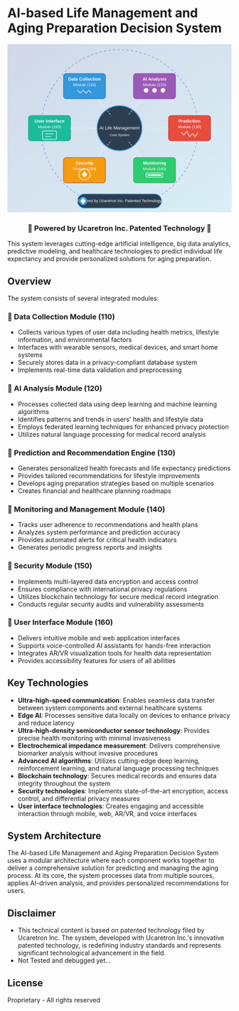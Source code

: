 # AI-based Life Management and Aging Preparation Decision System

<div align="center">
  <img src="https://raw.githubusercontent.com/JJshome/ai-life-management-system/main/docs/images/system_architecture.svg" alt="System Architecture" width="800" />

  <h3>🌟 Powered by Ucaretron Inc. Patented Technology 🌟</h3>
</div>

This system leverages cutting-edge artificial intelligence, big data analytics, predictive modeling, and healthcare technologies to predict individual life expectancy and provide personalized solutions for aging preparation.

## Overview

The system consists of several integrated modules:

### 🔹 Data Collection Module (110)
- Collects various types of user data including health metrics, lifestyle information, and environmental factors
- Interfaces with wearable sensors, medical devices, and smart home systems
- Securely stores data in a privacy-compliant database system
- Implements real-time data validation and preprocessing

### 🔹 AI Analysis Module (120)
- Processes collected data using deep learning and machine learning algorithms
- Identifies patterns and trends in users' health and lifestyle data
- Employs federated learning techniques for enhanced privacy protection
- Utilizes natural language processing for medical record analysis

### 🔹 Prediction and Recommendation Engine (130)
- Generates personalized health forecasts and life expectancy predictions
- Provides tailored recommendations for lifestyle improvements
- Develops aging preparation strategies based on multiple scenarios
- Creates financial and healthcare planning roadmaps

### 🔹 Monitoring and Management Module (140)
- Tracks user adherence to recommendations and health plans
- Analyzes system performance and prediction accuracy
- Provides automated alerts for critical health indicators
- Generates periodic progress reports and insights

### 🔹 Security Module (150)
- Implements multi-layered data encryption and access control
- Ensures compliance with international privacy regulations
- Utilizes blockchain technology for secure medical record integration
- Conducts regular security audits and vulnerability assessments

### 🔹 User Interface Module (160)
- Delivers intuitive mobile and web application interfaces
- Supports voice-controlled AI assistants for hands-free interaction
- Integrates AR/VR visualization tools for health data representation
- Provides accessibility features for users of all abilities

## Key Technologies

- **Ultra-high-speed communication**: Enables seamless data transfer between system components and external healthcare systems
- **Edge AI**: Processes sensitive data locally on devices to enhance privacy and reduce latency
- **Ultra-high-density semiconductor sensor technology**: Provides precise health monitoring with minimal invasiveness
- **Electrochemical impedance measurement**: Delivers comprehensive biomarker analysis without invasive procedures
- **Advanced AI algorithms**: Utilizes cutting-edge deep learning, reinforcement learning, and natural language processing techniques
- **Blockchain technology**: Secures medical records and ensures data integrity throughout the system
- **Security technologies**: Implements state-of-the-art encryption, access control, and differential privacy measures
- **User interface technologies**: Creates engaging and accessible interaction through mobile, web, AR/VR, and voice interfaces

## System Architecture

The AI-based Life Management and Aging Preparation Decision System uses a modular architecture where each component works together to deliver a comprehensive solution for predicting and managing the aging process. At its core, the system processes data from multiple sources, applies AI-driven analysis, and provides personalized recommendations for users.

## Disclaimer

- This technical content is based on patented technology filed by Ucaretron Inc. The system, developed with Ucaretron Inc.'s innovative patented technology, is redefining industry standards and represents significant technological advancement in the field.
- Not Tested and debugged yet...

## License

Proprietary - All rights reserved

